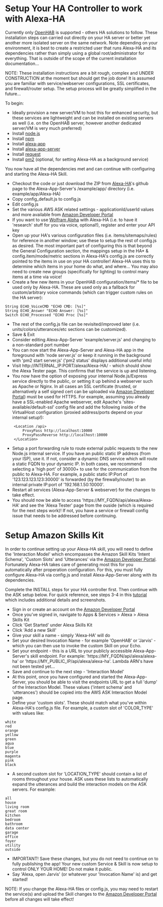 # Setup Your HA Controller to work with Alexa-HA
Currently only [OpenHAB] is supported - others HA solutions to follow.  These installation steps can carried out directly on your HA server or better yet another more isolated server on the same network.  Note depending on your environment, it is best to create a restricted user that runs Alexa-HA and its dependencies rather than simply using a global root/administrator for everything.  That is outside of the scope of the current installation documentation...

NOTE:  These installation instructions are a bit rough, complex and UNDER CONSTRUCTION at the moment but should get the job done!  It is assumed you are familiar with service/webserver configurations, SSL certificates, and firewall/router setup.  The setup process will be greatly simplified in the future...

To begin:
- Ideally provision a new server/VM to host this for enhanced security, but these services are lightweight and can be installed on existing servers as well (i.e. on the OpenHAB server, however another dedicated server/VM is very much preferred)
- Install [node.js]
- Install [npm]
- Install [alexa-app]
- Install [alexa-app-server] 
- Install [request]
- Install [pm2] (optional, for setting Alexa-HA as a background service)

You now have all the dependencies met and can continue with configuring and starting the Alexa-HA Skill.

- Checkout the code or just download the ZIP from [Alexa-HA]'s github page to the Alexa-App-Server's /example/app/ directory (i.e. example/app/Alexa-HA)
- Copy config_default.js to config.js
- Edit config.js 
- Set the various AWS ASK related settings - applicationId/userId values and more available from [Amazon Developer Portal]
- If you want to use [Wolfram Alpha] with Alexa-HA (i.e. to have it 'research' stuff for you via voice, optional!), register and enter your API key
- Open up your HA's various configuration files (i.e. items/sitemaps/rules) for reference in another window; use these to setup the rest of config.js as desired. The most important part of configuring this is that beyond the General Configuration section, the mappings setup in the HA* & config.item/mode/metric sections in Alexa-HA's config.js are correctly pointed to the items in use on your HA controller!  Alexa-HA uses this to determine which items in your home do what, and where...  You may also need to create new groups (specifically for lighting) to control many items at a time via voice!
- Create a few new items in your OpenHAB configuration/items/* file to be used only by Alexa-HA.  These are used only as a fallback for custom/arbitrary voice commands (which can trigger custom rules on the HA server):
```
String ECHO_VoiceCMD "ECHO CMD: [%s]"
String ECHO_Answer "ECHO Answer: [%s]"
Switch ECHO_Processed "ECHO Proc [%s]"
```
- The rest of the config.js file can be revisited/improved later (i.e. units/colors/utterances/etc sections can be customized).
- Save & Exit
- Consider editing Alexa-App-Server 'example/server.js' and changing to a non-standard port number
- You can now start the Alexa-App-Server and Alexa-HA app in the foreground with 'node server.js' or keep it running in the background with 'pm2 start server.js' ('pm2 status' displays additional useful info)
- Visit http://INTERNAL_IP:PORT/alexa/Alexa-HA/ - which should show the Alexa Tester page.  This confirms that the service is up and listening.
- You now have the option of exposing your internal Node.js/Express service directly to the public, or setting it up behind a webserver such as Apache or Nginx.  In all cases an SSL certificate (trusted, or alternatively a self signed cert can be uploaded via [Amazon Developer Portal]) must be used for HTTPS.  For example, assuming you already have a SSL-enabled Apache webserver, edit Apache's 'sites-available/default-ssl' config file and add the following inside of the VirtualHost configuration (proxied address/ports depend on your internal setup!):
```
    <Location /api>
        ProxyPass http://localhost:10000
        ProxyPassReverse http://localhost:10000
    </Location>
```
- Setup a port forwarding rule to route external public requests to the new Node.js internal service.  If you have an public static IP address (from your ISP), use it.  If not, consider a dynamic DNS service which will route a static FQDN to your dynamic IP.  In both cases, we recommend selecting a 'high port' of 30000+ to use for the communication from the public to Alexa-HA.  For example, a public static IP:Port of '123.123.123.123:30000' is forwarded (by the firewally/router) to an internal private IP:port of '192.168.1.50:10000'.  
- Restart all services  (Alexa-App-Server & webserver) for the changes to take effect. 
- You should now be able to access 'https://MY_FQDN/api/alexa/Alexa-HA' and see the 'Alexa Tester' page from the ouside (which is required for the next steps work)!  If not, you have a service or firewall config issue that needs to be addressed before continuing.

# Setup Amazon Skills Kit

In order to continue setting up your Alexa-HA skill, you will need to define the 'Interaction Model' which encompasses the Amazon Skill Kits 'Intent Schema', 'Custom Slots' and 'Utterances' via the [Amazon Developer Portal].  Fortunately Alexa-HA takes care of generating most this for you automatically after properation configuration.  For this, you must fully configure Alexa-HA via config.js and install Alexa-App-Server along with its dependencies.  

Complete the INSTALL steps for your HA controller first.  Then continue with the ASK setup below.  For quick reference, see steps 3-4 in this [tutorial] which includes additional details and screenshots.

- Sign in or create an account on the [Amazon Developer Portal]
- Once you’ve signed in, navigate to Apps & Services > Alexa > Alexa Skills Kit
- Click 'Get Started' under Alexa Skills Kit
- Click 'Add a new Skill'
- Give your skill a name - simply 'Alexa-HA' will do
- Set your desired Invocation Name - for example 'OpenHAB' or 'Jarvis' - which you can then use to invoke the custom Skill on your Echo.
- Set your endpoint - this is a URL to your publicly accessible Alexa-App-Server's skill endpoint. For example:  'https://MY_FQDN/api/alexa/alexa-ha' or 'https://MY_PUBLIC_IP/api/alexa/alexa-ha'.  Lambda ARN's have not been tested yet...
- Save and continue to the next step - 'Interaction Model'
- At this point, once you have configured and started the Alexa-App-Server, you should be able to visit the endpoints URL to get a full 'dump' of the Interaction Model.  These values ('intent schema' and 'utterances') should be copied into the AWS ASK Interaction Model page.
- Define your 'custom slots'.  These should match what you've within Alexa-HA's config.js file.  For example, a custom slot of 'COLOR_TYPE' with values like:
```
white
red
orange
yellow
green
aqua
blue
purple
magenta
pink
black
```
- A second custom slot for 'LOCATION_TYPE' should contain a list of rooms throughout your house.  ASK uses these lists to automatically expand the utterances and build the interaction models on the ASK servers.  For example:
```
all
house
living room
great room
kitchen
bedroom
bathroom
data center
garage
office
foyer
utility
outside

```
- IMPORTANT!  Save these changes, but you do not need to continue on to fully publishing the app!  Your new custom Service & Skill is now setup to control ONLY YOUR HOME!  Do not make it public.
- Say 'Alexa, open Jarvis' (or whatever your 'Invocation Name' is) and get started!

NOTE:  If you change the Alexa-HA files or config.js, you may need to restart the service(s) and upload the Skill changes to the [Amazon Developer Portal] before all changes will take effect!

[//]: # 

   [Alexa-HA]: <https://github.com/unityfire/alexa-ha>

   [node.js]: <http://nodejs.org>
   [npm]: <https://www.npmjs.com/>
   [alexa-app]: <https://www.npmjs.com/package/alexa-app>
   [alexa-app-server]: <https://www.npmjs.com/package/alexa-app-server>
   [request]: <https://www.npmjs.com/package/request>
   [pm2]: <https://www.npmjs.com/package/pm2>
   
   [OpenHAB]: <http://www.openhab.org/>
   [Wolfram Alpha]: <https://www.wolframalpha.com/>
   
   [Amazon Developer Portal]: <https://developer.amazon.com>
   [AWS Lambda]: <https://aws.amazon.com/lambda/>
   [tutorial]: <https://developer.amazon.com/appsandservices/community/post/TxDJWS16KUPVKO/New-Alexa-Skills-Kit-Template-Build-a-Trivia-Skill-in-under-an-Hour>

